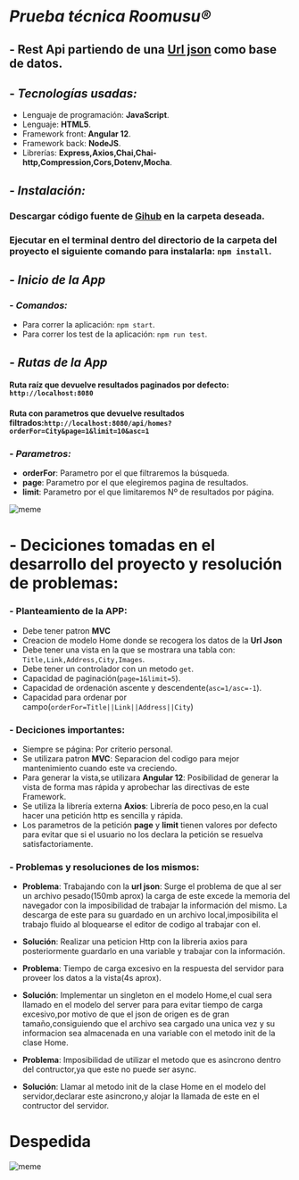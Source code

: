 # *Prueba técnica Roomusu®*

## - Rest Api partiendo de una [Url json](http://feeds.spotahome.com/ads-housinganywhere.json) como base de datos.

## - *Tecnologías usadas:*

* Lenguaje de programación: **JavaScript**.
* Lenguaje: **HTML5**.
* Framework front: **Angular 12**.
* Framework back: **NodeJS**.
* Librerías: **Express,Axios,Chai,Chai-http,Compression,Cors,Dotenv,Mocha**.


## - *Instalación:*

### Descargar código fuente de [Gihub](https://github.com/onikirimaru1981/roomusu.git) en la carpeta deseada.
### Ejecutar en el terminal dentro del directorio de la carpeta del proyecto el siguiente comando para instalarla: `npm install`.


##   
## - *Inicio de la App* 
### - *Comandos:*

* Para correr la aplicación: `npm start`.
* Para correr los test de la aplicación: `npm run test`.

## - *Rutas de la App*

#### Ruta raíz que devuelve resultados paginados por defecto: ` http://localhost:8080`
#### Ruta con parametros que devuelve resultados filtrados:`http://localhost:8080/api/homes?orderFor=City&page=1&limit=10&asc=1`

### - *Parametros:*

* **orderFor**: Parametro por el que filtraremos la búsqueda.
* **page**: Parametro por el que elegiremos pagina de resultados.
* **limit**: Parametro por el que limitaremos Nº de resultados por página.



![meme](https://i.blogs.es/8c21c3/650_1000_vader/1366_2000.jpg)

# - Deciciones tomadas en el desarrollo del proyecto y resolución de problemas:

### - **Planteamiento de la APP:**
* Debe tener patron **MVC**
* Creacion de modelo Home donde se recogera los datos de la **Url Json**
* Debe tener una vista en la que se mostrara una tabla con: `Title,Link,Address,City,Images`.
* Debe tener un controlador con un metodo `get`.
* Capacidad de paginación(`page=1&limit=5`).
* Capacidad de ordenación ascente y descendente(`asc=1/asc=-1`).
* Capacidad para ordenar por campo(`orderFor=Title||Link||Address||City`)

### - **Deciciones importantes:**

* Siempre se página: Por criterio personal.
* Se utilizara patron **MVC**: Separacion del codigo para mejor mantenimiento cuando este va creciendo.
* Para generar la vista,se utilizara **Angular 12**: Posibilidad de generar la vista de forma mas rápida y aprobechar las directivas de este Framework.
* Se utiliza la librería externa **Axios**: Librería de poco peso,en la cual hacer una petición http es sencilla y rápida.
* Los parametros  de la petición **page** y **limit** tienen valores por defecto para evitar que si el usuario no los declara la petición se resuelva satisfactoriamente.

### - **Problemas y resoluciones de los mismos:**

* **Problema**: Trabajando con la **url json**: Surge el problema de que al ser un archivo pesado(150mb aprox) la carga de este excede la memoria del navegador con la imposibilidad de trabajar la información del mismo. La descarga de este para su guardado en un archivo local,imposibilita el trabajo fluido al bloquearse el editor de codigo al trabajar con el.
* **Solución**: Realizar una peticion Http con la libreria axios para posteriormente guardarlo en una variable y trabajar con la información.

* **Problema**: Tiempo de carga excesivo en la respuesta del servidor para proveer los datos a la vista(4s aprox).

* **Solución**: Implementar un singleton en el modelo Home,el cual sera llamado en el modelo del server para para evitar tiempo de carga excesivo,por motivo de que el json de origen es de gran tamaño,consiguiendo que el archivo sea cargado una unica vez y su informacion sea almacenada en una variable con el metodo init de la clase Home.

* **Problema**: Imposibilidad de utilizar el metodo que es asincrono dentro del contructor,ya que este no puede ser async.

* **Solución**: Llamar al metodo init de la clase Home en el modelo del servidor,declarar este asincrono,y alojar la llamada de este en el contructor del servidor.


# Despedida

 ![meme](https://i.pinimg.com/originals/ab/87/7b/ab877b3bcb0605d2685d96e2304be08b.jpg)



